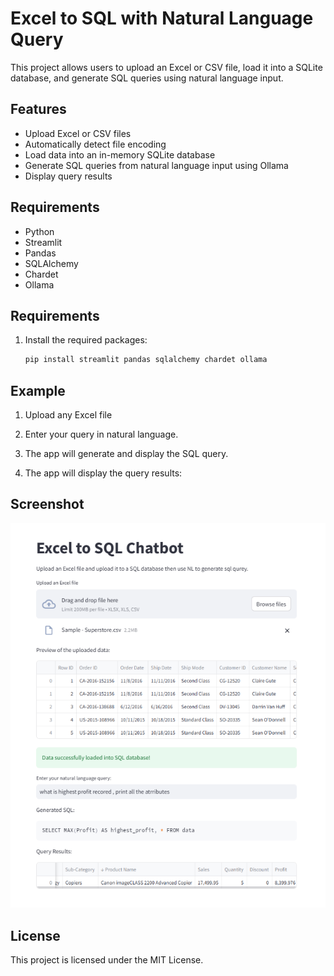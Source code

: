 # Excel to SQL with Natural Language Query

This project allows users to upload an Excel or CSV file, load it into a SQLite database, and generate SQL queries using natural language input.

## Features

- Upload Excel or CSV files
- Automatically detect file encoding
- Load data into an in-memory SQLite database
- Generate SQL queries from natural language input using Ollama
- Display query results

## Requirements

- Python 
- Streamlit
- Pandas
- SQLAlchemy
- Chardet
- Ollama

## Requirements

1. Install the required packages:
    ```sh
    pip install streamlit pandas sqlalchemy chardet ollama
    ```

## Example

1. Upload any Excel file

2. Enter your query in natural language.

3. The app will generate and display the SQL query.

4. The app will display the query results:

## Screenshot
![alt text](image.png)

## License

This project is licensed under the MIT License.